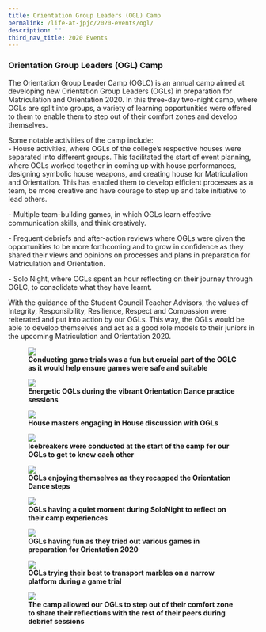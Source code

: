 ```yaml
---
title: Orientation Group Leaders (OGL) Camp
permalink: /life-at-jpjc/2020-events/ogl/
description: ""
third_nav_title: 2020 Events
---
```

### **Orientation Group Leaders (OGL) Camp**
The Orientation Group Leader Camp (OGLC) is an annual camp aimed at developing new Orientation Group Leaders (OGLs) in preparation for Matriculation and Orientation 2020. In this three-day two-night camp, where OGLs are split into groups, a variety of learning opportunities were offered to them to enable them to step out of their comfort zones and develop themselves.

Some notable activities of the camp include:<br>
\- House activities, where OGLs of the college’s respective houses were separated into different groups. This facilitated the start of event planning, where OGLs worked together in coming up with house performances, designing symbolic house weapons, and creating house for Matriculation and Orientation. This has enabled them to develop efficient processes as a team, be more creative and have courage to step up and take initiative to lead others.

\- Multiple team-building games, in which OGLs learn effective communication skills, and think creatively.

\- Frequent debriefs and after-action reviews where OGLs were given the opportunities to be more forthcoming and to grow in confidence as they shared their views and opinions on processes and plans in preparation for Matriculation and Orientation.

\- Solo Night, where OGLs spent an hour reflecting on their journey through OGLC, to consolidate what they have learnt.

With the guidance of the Student Council Teacher Advisors, the values of Integrity, Responsibility, Resilience, Respect and Compassion were reiterated and put into action by our OGLs. This way, the OGLs would be able to develop themselves and act as a good role models to their juniors in the upcoming Matriculation and Orientation 2020.

<figure>
<img src="/images/2020ogl1.jpg">
<figcaption> <strong> Conducting game trials was a fun but crucial part of the OGLC as it would help ensure games were safe and suitable</strong> </figcaption>
</figure>

<figure>
<img src="/images/2020ogl2.jpg">
<figcaption> <strong> Energetic OGLs during the vibrant Orientation Dance practice sessions
</strong> </figcaption>
</figure>

<figure>
<img src="/images/2020ogl3.jpg">
<figcaption> <strong> House masters engaging in House discussion with OGLs </strong> </figcaption>
</figure>

<figure>
<img src="/images/2020ogl4.jpg">
<figcaption> <strong> Icebreakers were conducted at the start of the camp for our OGLs to get to know each other </strong> </figcaption>
</figure>

<figure>
<img src="/images/2020ogl5.jpg">
<figcaption> <strong> OGLs enjoying themselves as they recapped the Orientation Dance steps </strong> </figcaption>
</figure>

<figure>
<img src="/images/2020ogl6.jpg">
<figcaption> <strong> OGLs having a quiet moment during SoloNight to reflect on their camp experiences </strong> </figcaption>
</figure>

<figure>
<img src="/images/2020ogl7.jpg">
<figcaption> <strong> OGLs having fun as they tried out various games in preparation for Orientation 2020</strong> </figcaption>
</figure>

<figure>
<img src="/images/2020ogl8.jpg">
<figcaption> <strong> OGLs trying their best to transport marbles on a narrow platform during a game trial </strong> </figcaption>
</figure>

<figure>
<img src="/images/2020ogl9.jpg">
<figcaption> <strong> The camp allowed our OGLs to step out of their comfort zone to share their reflections with the rest of their peers during debrief sessions </strong> </figcaption>
</figure>

